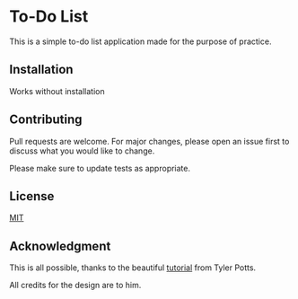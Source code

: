 # To-Do List 

This is a simple to-do list application made for the purpose of practice.

## Installation

Works without installation

## Contributing
Pull requests are welcome. For major changes, please open an issue first to discuss what you would like to change.

Please make sure to update tests as appropriate.

## License
[MIT](https://choosealicense.com/licenses/mit/)

## Acknowledgment

This is all possible, thanks to the beautiful [tutorial](https://www.youtube.com/watch?v=MkESyVB4oUw) from Tyler Potts.

All credits for the design are to him.
